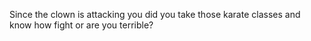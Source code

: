 Since the clown is attacking you did you take those karate classes and know how fight or are you terrible?